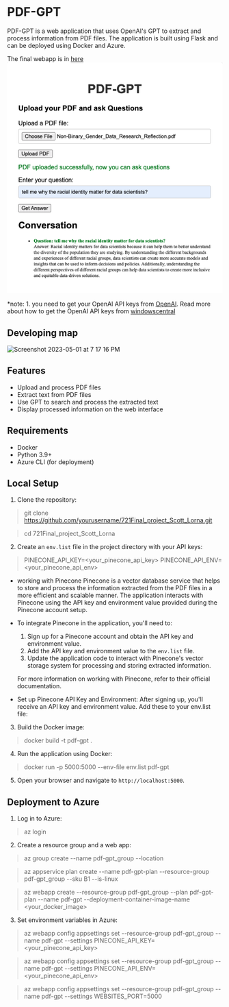 # PDF-GPT

PDF-GPT is a web application that uses OpenAI's GPT to extract and process information from PDF files. The application is built using Flask and can be deployed using Docker and Azure.

The final webapp is in [here](https://pdf-gpt.azurewebsites.net/)
![app](pic/1.png)

*note: 
    1. you need to get your OpenAI API keys from [OpenAI](https://platform.openai.com/account/api-keys). Read more about how to get the OpenAI API keys from [windowscentral](https://www.windowscentral.com/software-apps/how-to-get-an-openai-api-key)

## Developing map
![Screenshot 2023-05-01 at 7 17 16 PM](https://user-images.githubusercontent.com/43226003/235547769-c9edb13b-7a26-4385-946a-d7ddb0ae9d88.png)



## Features

- Upload and process PDF files
- Extract text from PDF files
- Use GPT to search and process the extracted text
- Display processed information on the web interface

## Requirements

- Docker
- Python 3.9+
- Azure CLI (for deployment)

## Local Setup

1. Clone the repository:
> git clone https://github.com/yourusername/721Final_project_Scott_Lorna.git

> cd 721Final_project_Scott_Lorna



2. Create an `env.list` file in the project directory with your API keys:
> PINECONE_API_KEY=<your_pinecone_api_key>
> PINECONE_API_ENV=<your_pinecone_api_env>


* working with Pinecone
Pinecone is a vector database service that helps to store and process the information extracted from the PDF files in a more efficient and scalable manner. The application interacts with Pinecone using the API key and environment value provided during the Pinecone account setup.

* To integrate Pinecone in the application, you'll need to:

    1. Sign up for a Pinecone account and obtain the API key and environment value.
    2. Add the API key and environment value to the `env.list` file.
    3. Update the application code to interact with Pinecone's vector storage system for processing and storing extracted information.

    For more information on working with Pinecone, refer to their official documentation.

* Set up Pinecone API Key and Environment: After signing up, you'll receive an API key and environment value. Add these to your env.list file:


3. Build the Docker image:
> docker build -t pdf-gpt .



4. Run the application using Docker:
> docker run -p 5000:5000 --env-file env.list pdf-gpt



5. Open your browser and navigate to `http://localhost:5000`.

## Deployment to Azure

1. Log in to Azure:
> az login


2. Create a resource group and a web app:
> az group create --name pdf-gpt_group --location <location>

> az appservice plan create --name pdf-gpt-plan --resource-group pdf-gpt_group --sku B1 --is-linux

> az webapp create --resource-group pdf-gpt_group --plan pdf-gpt-plan --name pdf-gpt --deployment-container-image-name <your_docker_image>



3. Set environment variables in Azure:
> az webapp config appsettings set --resource-group pdf-gpt_group --name pdf-gpt --settings PINECONE_API_KEY=<your_pinecone_api_key>

> az webapp config appsettings set --resource-group pdf-gpt_group --name pdf-gpt --settings PINECONE_API_ENV=<your_pinecone_api_env>

> az webapp config appsettings set --resource-group pdf-gpt_group --name pdf-gpt --settings WEBSITES_PORT=5000

